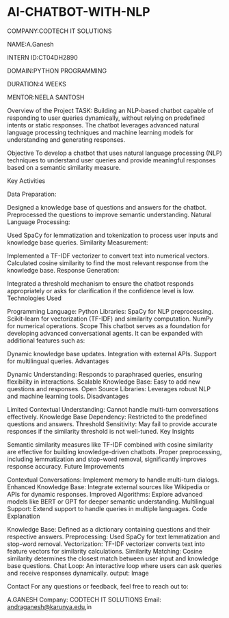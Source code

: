 # AI-CHATBOT-WITH-NLP

COMPANY:CODTECH IT SOLUTIONS

NAME:A.Ganesh

INTERN ID:CT04DH2890

DOMAIN:PYTHON PROGRAMMING

DURATION:4 WEEKS

MENTOR:NEELA SANTOSH

Overview of the Project TASK: Building an NLP-based chatbot capable of responding to user queries dynamically, without relying on predefined intents or static responses. The chatbot leverages advanced natural language processing techniques and machine learning models for understanding and generating responses.

Objective To develop a chatbot that uses natural language processing (NLP) techniques to understand user queries and provide meaningful responses based on a semantic similarity measure.

Key Activities

Data Preparation:

Designed a knowledge base of questions and answers for the chatbot.
Preprocessed the questions to improve semantic understanding.
Natural Language Processing:

Used SpaCy for lemmatization and tokenization to process user inputs and knowledge base queries.
Similarity Measurement:

Implemented a TF-IDF vectorizer to convert text into numerical vectors.
Calculated cosine similarity to find the most relevant response from the knowledge base.
Response Generation:

Integrated a threshold mechanism to ensure the chatbot responds appropriately or asks for clarification if the confidence level is low.
Technologies Used

Programming Language: Python
Libraries:
SpaCy for NLP preprocessing.
Scikit-learn for vectorization (TF-IDF) and similarity computation.
NumPy for numerical operations.
Scope This chatbot serves as a foundation for developing advanced conversational agents. It can be expanded with additional features such as:

Dynamic knowledge base updates.
Integration with external APIs.
Support for multilingual queries.
Advantages

Dynamic Understanding: Responds to paraphrased queries, ensuring flexibility in interactions.
Scalable Knowledge Base: Easy to add new questions and responses.
Open Source Libraries: Leverages robust NLP and machine learning tools.
Disadvantages

Limited Contextual Understanding: Cannot handle multi-turn conversations effectively.
Knowledge Base Dependency: Restricted to the predefined questions and answers.
Threshold Sensitivity: May fail to provide accurate responses if the similarity threshold is not well-tuned.
Key Insights

Semantic similarity measures like TF-IDF combined with cosine similarity are effective for building knowledge-driven chatbots.
Proper preprocessing, including lemmatization and stop-word removal, significantly improves response accuracy.
Future Improvements

Contextual Conversations:
Implement memory to handle multi-turn dialogs.
Enhanced Knowledge Base:
Integrate external sources like Wikipedia or APIs for dynamic responses.
Improved Algorithms:
Explore advanced models like BERT or GPT for deeper semantic understanding.
Multilingual Support:
Extend support to handle queries in multiple languages.
Code Explanation

Knowledge Base: Defined as a dictionary containing questions and their respective answers.
Preprocessing: Used SpaCy for text lemmatization and stop-word removal.
Vectorization: TF-IDF vectorizer converts text into feature vectors for similarity calculations.
Similarity Matching: Cosine similarity determines the closest match between user input and knowledge base questions.
Chat Loop: An interactive loop where users can ask queries and receive responses dynamically.
output: Image

Contact For any questions or feedback, feel free to reach out to:

A.GANESH
Company: CODTECH IT SOLUTIONS
Email: andraganesh@karunya.edu,in
